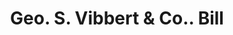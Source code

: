 ---
doi: 10.7916/D8S76T8C
date_other: '1880'
date_other_textual: 1880-1889
form: printed ephemera
genre:
- Invoices
name:
- Geo. S. Vibbert & Co.
object_in_context_url: https://biggert.cul.columbia.edu/items/view/ave_biggert_00060
subject_hierarchical_geographic:
- Clintonville, Connecticut, United States
subject_name:
- Geo. S. Vibbert & Co.
title: Geo. S. Vibbert & Co.. Bill
sort_title: Geo. S. Vibbert & Co.. Bill
call_number: ave_biggert_00060
coordinates:
- 41.38166666666667,-72.85833333333333
pid: ave_biggert_00060
identifiers: ave_biggert_00060
canvas_id: ldpd:395335
permalink: "/items/ave_biggert_00060/"
layout: iiif-image-page
---